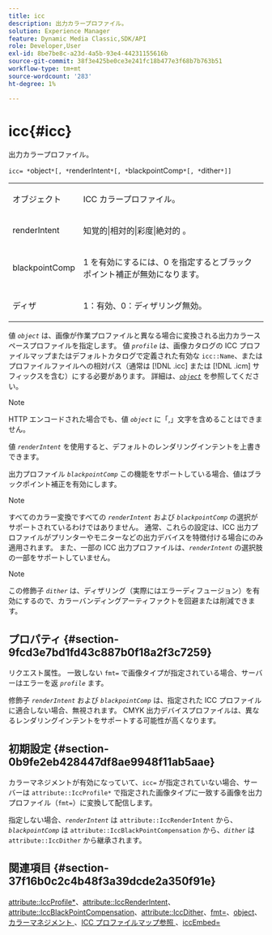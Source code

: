 ```yaml
---
title: icc
description: 出力カラープロファイル。
solution: Experience Manager
feature: Dynamic Media Classic,SDK/API
role: Developer,User
exl-id: 8be7be8c-a23d-4a5b-93e4-44231155616b
source-git-commit: 38f3e425be0ce3e241fc18b477e3f68b7b763b51
workflow-type: tm+mt
source-wordcount: '283'
ht-degree: 1%

---
```


# icc{#icc}

出力カラープロファイル。

`icc= *`object`*[, *`renderIntent`*[, *`blackpointComp`*[, *`dither`*]]`

<table id="simpletable_AC20916999004CDCBBB9888B3A8FB0A7"> 
 <tr class="strow"> 
  <td class="stentry"> <p><span class="codeph"> <span class="varname"> オブジェクト </span> </span> </p></td> 
  <td class="stentry"> <p>ICC カラープロファイル。 </p></td> 
 </tr> 
 <tr class="strow"> 
  <td class="stentry"> <p><span class="codeph"> <span class="varname"> renderIntent</span></span> </p></td> 
  <td class="stentry"> <p><span class="codeph"> 知覚的|相対的|彩度|絶対的 </span>。 </p></td> 
 </tr> 
 <tr class="strow"> 
  <td class="stentry"> <p><span class="codeph"> <span class="varname"> blackpointComp</span></span> </p></td> 
  <td class="stentry"> <p>1 を有効にするには、0 を指定するとブラックポイント補正が無効になります。 </p></td> 
 </tr> 
 <tr class="strow"> 
  <td class="stentry"> <p><span class="codeph"> <span class="varname"> ディザ </span></span> </p></td> 
  <td class="stentry"> <p>1：有効、0：ディザリング無効。 </p></td> 
 </tr> 
</table>

値 *`object`* は、画像が作業プロファイルと異なる場合に変換される出力カラースペースプロファイルを指定します。 値 *`profile`* は、画像カタログの ICC プロファイルマップまたはデフォルトカタログで定義された有効な `icc::Name`、またはプロファイルファイルへの相対パス（通常は [!DNL .icc] または [!DNL .icm] サフィックスを含む）にする必要があります。 詳細は、[*`object`*](../../../../../is-api/http-ref/image-serving-api-ref/c-http-protocol-reference/c-data-types/r-object.md#reference-2591bd24548d462782c68d138ef795a0) を参照してください。

>[!NOTE]
>
>HTTP エンコードされた場合でも、値 *`object`* に「,」文字を含めることはできません。

値 *`renderIntent`* を使用すると、デフォルトのレンダリングインテントを上書きできます。

出力プロファイル *`blackpointComp`* この機能をサポートしている場合、値はブラックポイント補正を有効にします。

>[!NOTE]
>
>すべてのカラー変換ですべての *`renderIntent`* および *`blackpointComp`* の選択がサポートされているわけではありません。 通常、これらの設定は、ICC 出力プロファイルがプリンターやモニターなどの出力デバイスを特徴付ける場合にのみ適用されます。 また、一部の ICC 出力プロファイルは、*`renderIntent`* の選択肢の一部をサポートしていません。

Note

この修飾子 *`dither`* は、ディザリング（実際にはエラーディフュージョン）を有効にするので、カラーバンディングアーティファクトを回避または削減できます。

## プロパティ {#section-9fcd3e7bd1fd43c887b0f18a2f3c7259}

リクエスト属性。 一致しない `fmt=` で画像タイプが指定されている場合、サーバーはエラーを返 *`profile`* ます。

修飾子 *`renderIntent`* および *`blackpointComp`* は、指定された ICC プロファイルに適合しない場合、無視されます。 CMYK 出力デバイスプロファイルは、異なるレンダリングインテントをサポートする可能性が高くなります。

## 初期設定 {#section-0b9fe2eb428447df8ae9948f11ab5aae}

カラーマネジメントが有効になっていて、`icc=` が指定されていない場合、サーバーは `attribute::IccProfile*` で指定された画像タイプに一致する画像を出力プロファイル（`fmt=`）に変換して配信します。

指定しない場合、*`renderIntent`* は `attribute::IccRenderIntent` から、*`blackpointComp`* は `attribute::IccBlackPointCompensation` から、*`dither`* は `attribute::IccDither` から継承されます。

## 関連項目 {#section-37f16b0c2c4b48f3a39dcde2a350f91e}

[attribute::IccProfile*](../../../../../is-api/image-catalog/image-serving-api-ref/c-image-catalog-reference/c-attributes-reference/r-iccprofilecmyk.md#reference-db89f9dac33e447cadb359ec1ba27ee0)、[attribute::IccRenderIntent](../../../../../is-api/image-catalog/image-serving-api-ref/c-image-catalog-reference/c-attributes-reference/r-iccrenderintent.md#reference-012f207f28bd4406a5368d23ed95a51f)、[attribute::IccBlackPointCompensation](../../../../../is-api/image-catalog/image-serving-api-ref/c-image-catalog-reference/c-attributes-reference/r-iccblackpointcompensation.md#reference-357626375ee140d1807f0c05171c733f)、[attribute::IccDither](../../../../../is-api/image-catalog/image-serving-api-ref/c-image-catalog-reference/c-attributes-reference/r-iccdither.md#reference-914d0d0567364246b4016d45c0ada85b)、[fmt=](../../../../../is-api/http-ref/image-serving-api-ref/c-http-protocol-reference/c-command-reference/r-is-http-fmt.md#reference-cdf10043423b45ba9fe15157fb3ae37a)、[object](../../../../../is-api/http-ref/image-serving-api-ref/c-http-protocol-reference/c-data-types/r-object.md#reference-2591bd24548d462782c68d138ef795a0)、[ カラーマネジメント ](../../../../../is-api/http-ref/image-serving-api-ref/c-http-protocol-reference/c-syntax-and-features/r-color-management.md#reference-c7e4a72d589145189f7e4bcb6b4544d7)、[ICC プロファイルマップ参照 ](../../../../../is-api/image-catalog/image-serving-api-ref/c-image-catalog-reference/c-icc-profile-map-reference/c-icc-profile-map-reference.md#concept-57b9148ce55249cd825cb7ee19ed057c)、[iccEmbed=](../../../../../is-api/http-ref/image-serving-api-ref/c-http-protocol-reference/c-command-reference/r-iccembed.md#reference-e3b774fb322046a2a6dde3a7bab5583e)
